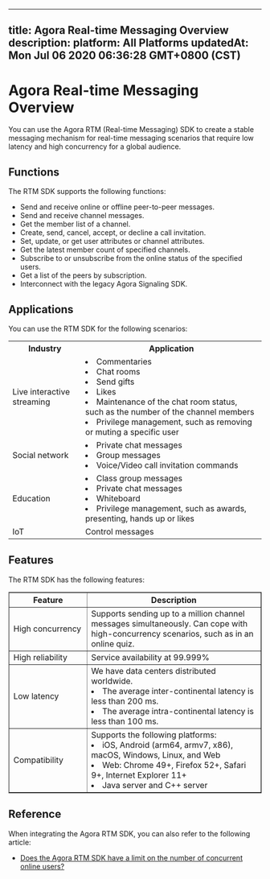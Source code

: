 
---
title: Agora Real-time Messaging Overview
description: 
platform: All Platforms
updatedAt: Mon Jul 06 2020 06:36:28 GMT+0800 (CST)
---
# Agora Real-time Messaging Overview
You can use the Agora RTM (Real-time Messaging) SDK to create a stable messaging mechanism for real-time messaging scenarios that require low latency and high concurrency for a global audience. 

## Functions

The RTM SDK supports the following functions:

-   Send and receive online or offline peer-to-peer messages.
-   Send and receive channel messages.
-   Get the member list of a channel.
-   Create, send, cancel, accept, or decline a call invitation. 
-   Set, update, or get user attributes or channel attributes.
-   Get the latest member count of specified channels. 
-   Subscribe to or unsubscribe from the online status of the specified users.
-   Get a list of the peers by subscription.
-   Interconnect with the legacy Agora Signaling SDK.


## Applications

You can use the RTM SDK for the following scenarios:

<table>
  <tr>
    <th>Industry</th>
    <th>Application</th>
  </tr>
  <tr>
    <td>Live interactive streaming</td>
    <td><li>Commentaries<br><li>Chat rooms<br><li>Send gifts<br><li>Likes<br><li>Maintenance of the chat room status, such as the number of the channel members<br><li>Privilege management, such as removing or muting a specific user<br></td>
  </tr>
  <tr>
    <td>Social network</td>
    <td><li>Private chat messages<br><li>Group messages<br><li>Voice/Video call invitation commands<br></td>
  </tr>
  <tr>
    <td>Education</td>
    <td><li>Class group messages<br><li>Private chat messages<br><li>Whiteboard<br><li>Privilege management, such as awards, presenting, hands up or likes<br></td>
  </tr>
  <tr>
    <td>IoT</td>
    <td>Control messages</td>
  </tr>
</table>

## Features

The RTM SDK has the following features:

<table border="1" width="100%">
  <tr>
    <th width="20%">Feature </th>
    <th width="50%">Description</th>
  </tr>
  <tr>
    <td>High concurrency</td>
    <td>Supports sending up to a million channel messages simultaneously. Can cope with high-concurrency scenarios, such as in an online quiz. <br></td>
  </tr>
  <tr>
    <td>High reliability</td>
    <td>Service availability at 99.999%</td>
  </tr>
	  <tr>
    <td>Low latency</td>
    <td>We have data centers distributed worldwide. <li>The average inter-continental latency is less than 200 ms.<br><li>The average intra-continental latency is less than 100 ms.<br></td>
  </tr>
	  <tr>
    <td>Compatibility</td>
    <td>Supports the following platforms:<li>iOS, Android (arm64, armv7, x86), macOS, Windows, Linux, and Web<br><li> Web: Chrome 49+, Firefox 52+, Safari 9+, Internet Explorer 11+<br><li>Java server and C++ server<br></td>
  </tr>
</table>


## Reference

When integrating the Agora RTM SDK, you can also refer to the following article:

- [Does the Agora RTM SDK have a limit on the number of concurrent online users?](https://docs.agora.io/en/faq/rtm_concurrency)
